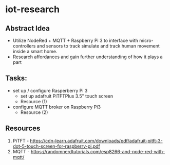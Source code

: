 # iot-research

## Abstract Idea
- Utilize NodeRed + MQTT + Raspberry Pi 3 to interface with micro-controllers and sensors
to track simulate and track human movement inside a smart home.
- Research affordances and gain further understanding of how it plays a part

## Tasks:
- set up  / configure Rasperberry Pi 3
  - set up adafruit PiTFTPlus 3.5" touch screen
  - Resource (1)
- configure MQTT broker on Raspberry Pi3
  - Resource (2)
  
## Resources
1. PiTFT - https://cdn-learn.adafruit.com/downloads/pdf/adafruit-pitft-3-dot-5-touch-screen-for-raspberry-pi.pdf
2. MQTT - https://randomnerdtutorials.com/esp8266-and-node-red-with-mqtt/
